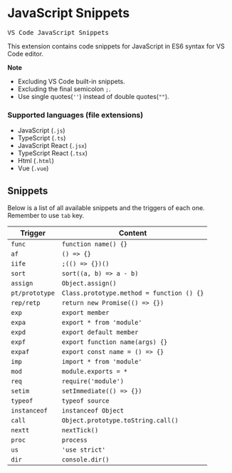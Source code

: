 # JavaScript Snippets

<samp>VS Code JavaScript Snippets</samp><br>

This extension contains code snippets for JavaScript in ES6 syntax for VS Code editor.

**Note**

- Excluding VS Code built-in snippets.
- Excluding the final semicolon `;`.
- Use single quotes(`''`) instead of double quotes(`""`).

### Supported languages (file extensions)

- JavaScript (`.js`)
- TypeScript (`.ts`)
- JavaScript React (`.jsx`)
- TypeScript React (`.tsx`)
- Html (`.html`)
- Vue (`.vue`)

## Snippets

Below is a list of all available snippets and the triggers of each one. Remember to use `tab` key.

| Trigger        | Content                                   |
|----------------|-------------------------------------------|
| `func`         | `function name() {}`                      |
| `af`           | `() => {}`                                |
| `iife`         | `;(() => {})()`                           |
| `sort`         | `sort((a, b) => a - b)`                   |
| `assign`       | `Object.assign()`                         |
| `pt/prototype` | `Class.prototype.method = function () {}` |
| `rep/retp`     | `return new Promise(() => {})`            |
| `exp`          | `export member`                           |
| `expa`         | `export * from 'module'`                  |
| `expd`         | `export default member`                   |
| `expf`         | `export function name(args) {}`           |
| `expaf`        | `export const name = () => {}`            |
| `imp`          | `import * from 'module'`                  |
| `mod`          | `module.exports = *`                      |
| `req`          | `require('module')`                       |
| `setim`        | `setImmediate(() => {})`                  |
| `typeof`       | `typeof source`                           |
| `instanceof`   | `instanceof Object`                       |
| `call`         | `Object.prototype.toString.call()`        |
| `nextt`        | `nextTick()`                              |
| `proc`         | `process`                                 |
| `us`           | `'use strict'`                            |
| `dir`          | `console.dir()`                           |
